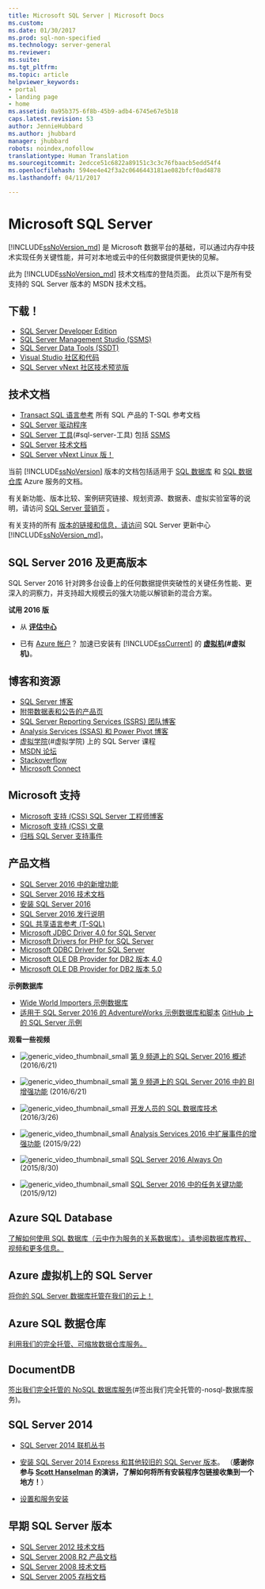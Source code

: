 ```yaml
---
title: Microsoft SQL Server | Microsoft Docs
ms.custom: 
ms.date: 01/30/2017
ms.prod: sql-non-specified
ms.technology: server-general
ms.reviewer: 
ms.suite: 
ms.tgt_pltfrm: 
ms.topic: article
helpviewer_keywords:
- portal
- landing page
- home
ms.assetid: 0a95b375-6f8b-45b9-adb4-6745e67e5b18
caps.latest.revision: 53
author: JennieHubbard
ms.author: jhubbard
manager: jhubbard
robots: noindex,nofollow
translationtype: Human Translation
ms.sourcegitcommit: 2edcce51c6822a89151c3c3c76fbaacb5edd54f4
ms.openlocfilehash: 594ee4e42f3a2c0646443181ae082bfcf0ad4878
ms.lasthandoff: 04/11/2017

---
```

# <a name="microsoft-sql-server"></a>Microsoft SQL Server
[!INCLUDE[ssNoVersion_md](../includes/ssnoversion-md.md)] 是 Microsoft 数据平台的基础，可以通过内存中技术实现任务关键性能，并可对本地或云中的任何数据提供更快的见解。  
  
此为 [!INCLUDE[ssNoVersion_md](../includes/ssnoversion-md.md)] 技术文档库的登陆页面。 此页以下是所有受支持的 SQL Server 版本的 MSDN 技术文档。

## <a name="downloads"></a>下载！
- [SQL Server Developer Edition](https://my.visualstudio.com/downloads?q=sql%20server%20developer)
- [SQL Server Management Studio (SSMS)](http://go.microsoft.com/fwlink/?linkid=832812)
- [SQL Server Data Tools (SSDT)](https://msdn.microsoft.com/mt186501)
- [Visual Studio 社区和代码](https://www.visualstudio.com/downloads/)
- [SQL Server vNext 社区技术预览版](http://go.microsoft.com/fwlink/?LinkID=829477)

## <a name="technical-documentation"></a>技术文档 
-  [Transact SQL 语言参考](https://msdn.microsoft.com/library/dn198336.aspx) 所有 SQL 产品的 T-SQL 参考文档 
-  [SQL Server 驱动程序](https://msdn.microsoft.com/library/mt654049(v=sql.1).aspx)
-  [SQL Server 工具](https://msdn.microsoft.com/library/mt238365.aspx)(#sql-server-工具) 包括 [SSMS](https://msdn.microsoft.com/library/hh213248.aspx)
 - [SQL Server 技术文档](https://msdn.microsoft.com/library/ms130214.aspx)
 - [SQL Server vNext Linux 版！](https://docs.microsoft.com/en-us/sql/linux/)
  
当前 [!INCLUDE[ssNoVersion](../includes/ssnoversion-md.md)] 版本的文档包括适用于  [SQL 数据库](https://docs.microsoft.com/en-us/azure/sql-database/) 和  [SQL 数据仓库](https://docs.microsoft.com/en-us/azure/sql-data-warehouse/) Azure 服务的文档。  
  
有关新功能、版本比较、案例研究链接、规划资源、数据表、虚拟实验室等的说明，请访问 [SQL Server 营销页](https://www.microsoft.com/server-cloud/products/sql-server/) 。  
 
有关支持的所有 [版本的链接和信息，请访问](https://msdn.microsoft.com/library/ff803383.aspx) SQL Server 更新中心 [!INCLUDE[ssNoVersion_md](../includes/ssnoversion-md.md)]。
  
## <a name="sql-server-2016-and-later"></a>SQL Server 2016 及更高版本
SQL Server 2016 针对跨多台设备上的任何数据提供突破性的关键任务性能、更深入的洞察力，并支持超大规模云的强大功能以解锁新的混合方案。  
 
**试用 2016 版**  

  -    从 **[评估中心](https://www.microsoft.com/en-us/evalcenter/evaluate-sql-server-2016)**   
    
-   已有 [Azure 帐户](https://azure.microsoft.com/en-us/free/)？  加速已安装有 [!INCLUDE[ssCurrent](../includes/sscurrent-md.md)] 的 **[虚拟机](https://azure.microsoft.com/en-us/marketplace/partners/microsoft/sqlserver2016rtmenterprisewindowsserver2012r2/?wt.mc_id=sqL16_vm)(#虚拟机)**。

## <a name="blogs-and-resources"></a>博客和资源  
  
- [SQL Server 博客](https://blogs.technet.microsoft.com/dataplatforminsider/) 
- [附带数据表和公告的产品页](https://www.microsoft.com/en-us/server-cloud/products/sql-server-2016/)  
- [SQL Server Reporting Services (SSRS) 团队博客](https://blogs.msdn.microsoft.com/sqlrsteamblog/)  
- [Analysis Services (SSAS) 和 Power Pivot 博客](http://blogs.msdn.com/b/analysisservices/)  
- [虚拟学院](https://mva.microsoft.com/product-training/sql-server#!lang=1033)(#虚拟学院) 上的 SQL Server 课程
- [MSDN 论坛](https://social.msdn.microsoft.com/Forums/sqlserver/en-US/home?forum=SQLServer2016)
- [Stackoverflow](http://stackoverflow.com/questions/tagged/sql-server-2016)
- [Microsoft Connect](https://connect.microsoft.com/SQLServer/Feedback)

## <a name="microsoft-support"></a>Microsoft 支持
- [Microsoft 支持 (CSS) SQL Server 工程师博客](https://blogs.msdn.microsoft.com/psssql/)
- [Microsoft 支持 (CSS) 文章](https://support.microsoft.com/search?query=sql%20server%20kb)
- [归档 SQL Server 支持事件](https://support.microsoft.com/en-us/assistedsupportproducts)

## <a name="product-documentation"></a>产品文档  
  
- [SQL Server 2016 中的新增功能](http://msdn.microsoft.com/library/bb500435(v=sql.130).aspx)  
- [SQL Server 2016 技术文档](http://msdn.microsoft.com/library/ms130214(v=sql.130).aspx)  
- [安装 SQL Server 2016](https://msdn.microsoft.com/library/bb500395(v=sql.130).aspx)  
- [SQL Server 2016 发行说明](http://msdn.microsoft.com/library/dn876712.aspx)
- [SQL 共享语言参考 (T-SQL)](https://msdn.microsoft.com/library/dn198336.aspx)
- [Microsoft JDBC Driver 4.0 for SQL Server](https://msdn.microsoft.com/library/dn197841(v=sql.10).aspx)  
- [Microsoft Drivers for PHP for SQL Server](https://msdn.microsoft.com/library/dn865013.aspx)  
- [Microsoft ODBC Driver for SQL Server](https://msdn.microsoft.com/library/jj730308.aspx)  
- [Microsoft OLE DB Provider for DB2 版本 4.0](https://msdn.microsoft.com/library/dn197844(v=sql.10).aspx)  
- [Microsoft OLE DB Provider for DB2 版本 5.0](https://msdn.microsoft.com/library/dn539024(v=sql.10).aspx)   
  
**示例数据库**  
- [Wide World Importers 示例数据库](https://msdn.microsoft.com/library/mt734199(v=sql.1).aspx)  
- [适用于 SQL Server 2016 的 AdventureWorks 示例数据库和脚本](https://www.microsoft.com/en-us/download/details.aspx?id=49502) 
  [GitHub 上的 SQL Server 示例](https://github.com/Microsoft/sql-server-samples) 
  
**观看一些视频**  
  
- ![generic_video_thumbnail_small](../release-notes/media/generic-video-thumbnail-small.png "generic_video_thumbnail_small") [第 9 频道上的 SQL Server 2016 概述](https://channel9.msdn.com/Blogs/SQL-Server-2016-Training-Kit/SQL-Server-2016-Overview) (2016/6/21) 

- ![generic_video_thumbnail_small](../release-notes/media/generic-video-thumbnail-small.png "generic_video_thumbnail_small") [第 9 频道上的 SQL Server 2016 中的 BI 增强功能](https://channel9.msdn.com/Blogs/SQL-Server-2016-Training-Kit/SQL-Server-2016-BI) (2016/6/21) 

- ![generic_video_thumbnail_small](../release-notes/media/generic-video-thumbnail-small.png "generic_video_thumbnail_small") [开发人员的 SQL 数据库技术](https://azure.microsoft.com/en-us/documentation/videos/build-2016-sql-database-technologies-for-developers/) (2016/3/26) 
  
-   ![generic_video_thumbnail_small](../release-notes/media/generic-video-thumbnail-small.png "generic_video_thumbnail_small") [Analysis Services 2016 中扩展事件的增强功能](http://www.bing.com/videos/search?&q=videos+sql+server+2016&qft=+filterui:videoage-lt43200&FORM=R5VR7#view=detail&mid=388327436B71D09834F9388327436B71D09834F9) (2015/9/22)  
  
-   ![generic_video_thumbnail_small](../release-notes/media/generic-video-thumbnail-small.png "generic_video_thumbnail_small") [SQL Server 2016 Always On](https://www.bing.com/videos/search?q=videos+sql+server+2016&qpvt=videos+sql+server+2016&form=VDRE&first=1#view=detail&mid=E565AF533DECAC602524E565AF533DECAC602524) (2015/8/30)
  
-   ![generic_video_thumbnail_small](../release-notes/media/generic-video-thumbnail-small.png "generic_video_thumbnail_small") [SQL Server 2016 中的任务关键功能](https://www.bing.com/videos/search?q=videos+sql+server+2016&qpvt=videos+sql+server+2016&FORM=VDRE#view=detail&mid=D14F00345E5B8B7E0DBBD14F00345E5B8B7E0DBB) (2015/9/12)
  
## <a name="azure-sql-database"></a>Azure SQL Database  
[了解如何使用 SQL 数据库（云中作为服务的关系数据库）。请参阅数据库教程、视频和更多信息。](https://azure.microsoft.com/en-us/documentation/services/sql-database/)  

## <a name="sql-server-on-an-azure-virtual-machine"></a>Azure 虚拟机上的 SQL Server
[将你的 SQL Server 数据库托管在我们的云上！](https://azure.microsoft.com/documentation/articles/virtual-machines-windows-sql-server-iaas-overview/)

## <a name="azure-sql-data-warehouse"></a>Azure SQL 数据仓库
[利用我们的完全托管、可缩放数据仓库服务。](https://azure.microsoft.com/documentation/services/sql-data-warehouse/)
## <a name="documentdb"></a>DocumentDB
[签出我们完全托管的 NoSQL 数据库服务](https://azure.microsoft.com/documentation/services/documentdb/)(#签出我们完全托管的-nosql-数据库服务)。

 ## <a name="sql-server-2014"></a>SQL Server 2014  
  
-   [SQL Server 2014 联机丛书](https://msdn.microsoft.com/library/ms130214(v=sql.120).aspx)
  
-   [安装 SQL Server 2014 Express 和其他较旧的 SQL Server 版本](http://www.hanselman.com/blog/DownloadSQLServerExpress.aspx)。 （**感谢你参与 [Scott Hanselman](http://www.hanselman.com/) 的演讲，了解如何将所有安装程序包链接收集到一个地方！**）
  
-   [设置和服务安装](https://msdn.microsoft.com/library/dn236449(v=sql.120).aspx)
  
    
## <a name="earlier-sql-server-versions"></a>早期 SQL Server 版本  
- [SQL Server 2012 技术文档](https://technet.microsoft.com/library/bb418433(v=sql.10).aspx)  
- [SQL Server 2008 R2 产品文档](https://msdn.microsoft.com/library/hh278298(v=sql.10).aspx)  
- [SQL Server 2008 技术文档](https://msdn.microsoft.com/library/hh994727(v=sql.10).aspx) 
- [SQL Server 2005 存档文档](https://msdn.microsoft.com/library/hh278313(v=sql.10).aspx)

